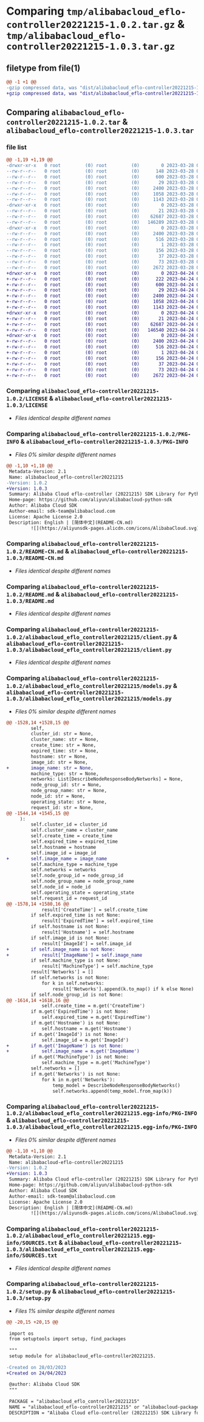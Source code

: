 # Comparing `tmp/alibabacloud_eflo-controller20221215-1.0.2.tar.gz` & `tmp/alibabacloud_eflo-controller20221215-1.0.3.tar.gz`

## filetype from file(1)

```diff
@@ -1 +1 @@
-gzip compressed data, was "dist/alibabacloud_eflo-controller20221215-1.0.2.tar", last modified: Tue Mar 28 02:43:20 2023, max compression
+gzip compressed data, was "dist/alibabacloud_eflo-controller20221215-1.0.3.tar", last modified: Mon Apr 24 08:13:43 2023, max compression
```

## Comparing `alibabacloud_eflo-controller20221215-1.0.2.tar` & `alibabacloud_eflo-controller20221215-1.0.3.tar`

### file list

```diff
@@ -1,19 +1,19 @@
-drwxr-xr-x   0 root         (0) root         (0)        0 2023-03-28 02:43:20.000000 alibabacloud_eflo-controller20221215-1.0.2/
--rw-r--r--   0 root         (0) root         (0)      148 2023-03-28 02:43:20.000000 alibabacloud_eflo-controller20221215-1.0.2/ChangeLog.md
--rw-r--r--   0 root         (0) root         (0)      600 2023-03-28 02:43:20.000000 alibabacloud_eflo-controller20221215-1.0.2/LICENSE
--rw-r--r--   0 root         (0) root         (0)       29 2023-03-28 02:43:20.000000 alibabacloud_eflo-controller20221215-1.0.2/MANIFEST.in
--rw-r--r--   0 root         (0) root         (0)     2400 2023-03-28 02:43:20.000000 alibabacloud_eflo-controller20221215-1.0.2/PKG-INFO
--rw-r--r--   0 root         (0) root         (0)     1058 2023-03-28 02:43:20.000000 alibabacloud_eflo-controller20221215-1.0.2/README-CN.md
--rw-r--r--   0 root         (0) root         (0)     1143 2023-03-28 02:43:20.000000 alibabacloud_eflo-controller20221215-1.0.2/README.md
-drwxr-xr-x   0 root         (0) root         (0)        0 2023-03-28 02:43:20.000000 alibabacloud_eflo-controller20221215-1.0.2/alibabacloud_eflo_controller20221215/
--rw-r--r--   0 root         (0) root         (0)       21 2023-03-28 02:43:20.000000 alibabacloud_eflo-controller20221215-1.0.2/alibabacloud_eflo_controller20221215/__init__.py
--rw-r--r--   0 root         (0) root         (0)    62687 2023-03-28 02:43:20.000000 alibabacloud_eflo-controller20221215-1.0.2/alibabacloud_eflo_controller20221215/client.py
--rw-r--r--   0 root         (0) root         (0)   146289 2023-03-28 02:43:20.000000 alibabacloud_eflo-controller20221215-1.0.2/alibabacloud_eflo_controller20221215/models.py
-drwxr-xr-x   0 root         (0) root         (0)        0 2023-03-28 02:43:20.000000 alibabacloud_eflo-controller20221215-1.0.2/alibabacloud_eflo_controller20221215.egg-info/
--rw-r--r--   0 root         (0) root         (0)     2400 2023-03-28 02:43:20.000000 alibabacloud_eflo-controller20221215-1.0.2/alibabacloud_eflo_controller20221215.egg-info/PKG-INFO
--rw-r--r--   0 root         (0) root         (0)      516 2023-03-28 02:43:20.000000 alibabacloud_eflo-controller20221215-1.0.2/alibabacloud_eflo_controller20221215.egg-info/SOURCES.txt
--rw-r--r--   0 root         (0) root         (0)        1 2023-03-28 02:43:20.000000 alibabacloud_eflo-controller20221215-1.0.2/alibabacloud_eflo_controller20221215.egg-info/dependency_links.txt
--rw-r--r--   0 root         (0) root         (0)      156 2023-03-28 02:43:20.000000 alibabacloud_eflo-controller20221215-1.0.2/alibabacloud_eflo_controller20221215.egg-info/requires.txt
--rw-r--r--   0 root         (0) root         (0)       37 2023-03-28 02:43:20.000000 alibabacloud_eflo-controller20221215-1.0.2/alibabacloud_eflo_controller20221215.egg-info/top_level.txt
--rw-r--r--   0 root         (0) root         (0)       73 2023-03-28 02:43:20.000000 alibabacloud_eflo-controller20221215-1.0.2/setup.cfg
--rw-r--r--   0 root         (0) root         (0)     2672 2023-03-28 02:43:20.000000 alibabacloud_eflo-controller20221215-1.0.2/setup.py
+drwxr-xr-x   0 root         (0) root         (0)        0 2023-04-24 08:13:43.000000 alibabacloud_eflo-controller20221215-1.0.3/
+-rw-r--r--   0 root         (0) root         (0)      222 2023-04-24 08:13:43.000000 alibabacloud_eflo-controller20221215-1.0.3/ChangeLog.md
+-rw-r--r--   0 root         (0) root         (0)      600 2023-04-24 08:13:43.000000 alibabacloud_eflo-controller20221215-1.0.3/LICENSE
+-rw-r--r--   0 root         (0) root         (0)       29 2023-04-24 08:13:43.000000 alibabacloud_eflo-controller20221215-1.0.3/MANIFEST.in
+-rw-r--r--   0 root         (0) root         (0)     2400 2023-04-24 08:13:43.000000 alibabacloud_eflo-controller20221215-1.0.3/PKG-INFO
+-rw-r--r--   0 root         (0) root         (0)     1058 2023-04-24 08:13:43.000000 alibabacloud_eflo-controller20221215-1.0.3/README-CN.md
+-rw-r--r--   0 root         (0) root         (0)     1143 2023-04-24 08:13:43.000000 alibabacloud_eflo-controller20221215-1.0.3/README.md
+drwxr-xr-x   0 root         (0) root         (0)        0 2023-04-24 08:13:43.000000 alibabacloud_eflo-controller20221215-1.0.3/alibabacloud_eflo_controller20221215/
+-rw-r--r--   0 root         (0) root         (0)       21 2023-04-24 08:13:43.000000 alibabacloud_eflo-controller20221215-1.0.3/alibabacloud_eflo_controller20221215/__init__.py
+-rw-r--r--   0 root         (0) root         (0)    62687 2023-04-24 08:13:43.000000 alibabacloud_eflo-controller20221215-1.0.3/alibabacloud_eflo_controller20221215/client.py
+-rw-r--r--   0 root         (0) root         (0)   146540 2023-04-24 08:13:43.000000 alibabacloud_eflo-controller20221215-1.0.3/alibabacloud_eflo_controller20221215/models.py
+drwxr-xr-x   0 root         (0) root         (0)        0 2023-04-24 08:13:43.000000 alibabacloud_eflo-controller20221215-1.0.3/alibabacloud_eflo_controller20221215.egg-info/
+-rw-r--r--   0 root         (0) root         (0)     2400 2023-04-24 08:13:43.000000 alibabacloud_eflo-controller20221215-1.0.3/alibabacloud_eflo_controller20221215.egg-info/PKG-INFO
+-rw-r--r--   0 root         (0) root         (0)      516 2023-04-24 08:13:43.000000 alibabacloud_eflo-controller20221215-1.0.3/alibabacloud_eflo_controller20221215.egg-info/SOURCES.txt
+-rw-r--r--   0 root         (0) root         (0)        1 2023-04-24 08:13:43.000000 alibabacloud_eflo-controller20221215-1.0.3/alibabacloud_eflo_controller20221215.egg-info/dependency_links.txt
+-rw-r--r--   0 root         (0) root         (0)      156 2023-04-24 08:13:43.000000 alibabacloud_eflo-controller20221215-1.0.3/alibabacloud_eflo_controller20221215.egg-info/requires.txt
+-rw-r--r--   0 root         (0) root         (0)       37 2023-04-24 08:13:43.000000 alibabacloud_eflo-controller20221215-1.0.3/alibabacloud_eflo_controller20221215.egg-info/top_level.txt
+-rw-r--r--   0 root         (0) root         (0)       73 2023-04-24 08:13:43.000000 alibabacloud_eflo-controller20221215-1.0.3/setup.cfg
+-rw-r--r--   0 root         (0) root         (0)     2672 2023-04-24 08:13:43.000000 alibabacloud_eflo-controller20221215-1.0.3/setup.py
```

### Comparing `alibabacloud_eflo-controller20221215-1.0.2/LICENSE` & `alibabacloud_eflo-controller20221215-1.0.3/LICENSE`

 * *Files identical despite different names*

### Comparing `alibabacloud_eflo-controller20221215-1.0.2/PKG-INFO` & `alibabacloud_eflo-controller20221215-1.0.3/PKG-INFO`

 * *Files 0% similar despite different names*

```diff
@@ -1,10 +1,10 @@
 Metadata-Version: 2.1
 Name: alibabacloud_eflo-controller20221215
-Version: 1.0.2
+Version: 1.0.3
 Summary: Alibaba Cloud eflo-controller (20221215) SDK Library for Python
 Home-page: https://github.com/aliyun/alibabacloud-python-sdk
 Author: Alibaba Cloud SDK
 Author-email: sdk-team@alibabacloud.com
 License: Apache License 2.0
 Description: English | [简体中文](README-CN.md)
         ![](https://aliyunsdk-pages.alicdn.com/icons/AlibabaCloud.svg)
```

### Comparing `alibabacloud_eflo-controller20221215-1.0.2/README-CN.md` & `alibabacloud_eflo-controller20221215-1.0.3/README-CN.md`

 * *Files identical despite different names*

### Comparing `alibabacloud_eflo-controller20221215-1.0.2/README.md` & `alibabacloud_eflo-controller20221215-1.0.3/README.md`

 * *Files identical despite different names*

### Comparing `alibabacloud_eflo-controller20221215-1.0.2/alibabacloud_eflo_controller20221215/client.py` & `alibabacloud_eflo-controller20221215-1.0.3/alibabacloud_eflo_controller20221215/client.py`

 * *Files identical despite different names*

### Comparing `alibabacloud_eflo-controller20221215-1.0.2/alibabacloud_eflo_controller20221215/models.py` & `alibabacloud_eflo-controller20221215-1.0.3/alibabacloud_eflo_controller20221215/models.py`

 * *Files 0% similar despite different names*

```diff
@@ -1528,14 +1528,15 @@
         self,
         cluster_id: str = None,
         cluster_name: str = None,
         create_time: str = None,
         expired_time: str = None,
         hostname: str = None,
         image_id: str = None,
+        image_name: str = None,
         machine_type: str = None,
         networks: List[DescribeNodeResponseBodyNetworks] = None,
         node_group_id: str = None,
         node_group_name: str = None,
         node_id: str = None,
         operating_state: str = None,
         request_id: str = None,
@@ -1544,14 +1545,15 @@
     ):
         self.cluster_id = cluster_id
         self.cluster_name = cluster_name
         self.create_time = create_time
         self.expired_time = expired_time
         self.hostname = hostname
         self.image_id = image_id
+        self.image_name = image_name
         self.machine_type = machine_type
         self.networks = networks
         self.node_group_id = node_group_id
         self.node_group_name = node_group_name
         self.node_id = node_id
         self.operating_state = operating_state
         self.request_id = request_id
@@ -1578,14 +1580,16 @@
             result['CreateTime'] = self.create_time
         if self.expired_time is not None:
             result['ExpiredTime'] = self.expired_time
         if self.hostname is not None:
             result['Hostname'] = self.hostname
         if self.image_id is not None:
             result['ImageId'] = self.image_id
+        if self.image_name is not None:
+            result['ImageName'] = self.image_name
         if self.machine_type is not None:
             result['MachineType'] = self.machine_type
         result['Networks'] = []
         if self.networks is not None:
             for k in self.networks:
                 result['Networks'].append(k.to_map() if k else None)
         if self.node_group_id is not None:
@@ -1614,14 +1618,16 @@
             self.create_time = m.get('CreateTime')
         if m.get('ExpiredTime') is not None:
             self.expired_time = m.get('ExpiredTime')
         if m.get('Hostname') is not None:
             self.hostname = m.get('Hostname')
         if m.get('ImageId') is not None:
             self.image_id = m.get('ImageId')
+        if m.get('ImageName') is not None:
+            self.image_name = m.get('ImageName')
         if m.get('MachineType') is not None:
             self.machine_type = m.get('MachineType')
         self.networks = []
         if m.get('Networks') is not None:
             for k in m.get('Networks'):
                 temp_model = DescribeNodeResponseBodyNetworks()
                 self.networks.append(temp_model.from_map(k))
```

### Comparing `alibabacloud_eflo-controller20221215-1.0.2/alibabacloud_eflo_controller20221215.egg-info/PKG-INFO` & `alibabacloud_eflo-controller20221215-1.0.3/alibabacloud_eflo_controller20221215.egg-info/PKG-INFO`

 * *Files 0% similar despite different names*

```diff
@@ -1,10 +1,10 @@
 Metadata-Version: 2.1
 Name: alibabacloud-eflo-controller20221215
-Version: 1.0.2
+Version: 1.0.3
 Summary: Alibaba Cloud eflo-controller (20221215) SDK Library for Python
 Home-page: https://github.com/aliyun/alibabacloud-python-sdk
 Author: Alibaba Cloud SDK
 Author-email: sdk-team@alibabacloud.com
 License: Apache License 2.0
 Description: English | [简体中文](README-CN.md)
         ![](https://aliyunsdk-pages.alicdn.com/icons/AlibabaCloud.svg)
```

### Comparing `alibabacloud_eflo-controller20221215-1.0.2/alibabacloud_eflo_controller20221215.egg-info/SOURCES.txt` & `alibabacloud_eflo-controller20221215-1.0.3/alibabacloud_eflo_controller20221215.egg-info/SOURCES.txt`

 * *Files identical despite different names*

### Comparing `alibabacloud_eflo-controller20221215-1.0.2/setup.py` & `alibabacloud_eflo-controller20221215-1.0.3/setup.py`

 * *Files 1% similar despite different names*

```diff
@@ -20,15 +20,15 @@
 
 import os
 from setuptools import setup, find_packages
 
 """
 setup module for alibabacloud_eflo-controller20221215.
 
-Created on 28/03/2023
+Created on 24/04/2023
 
 @author: Alibaba Cloud SDK
 """
 
 PACKAGE = "alibabacloud_eflo_controller20221215"
 NAME = "alibabacloud_eflo-controller20221215" or "alibabacloud-package"
 DESCRIPTION = "Alibaba Cloud eflo-controller (20221215) SDK Library for Python"
```

